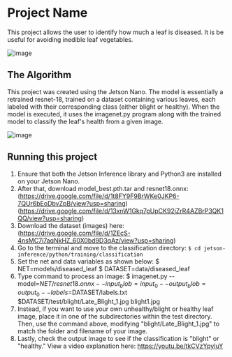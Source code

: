 # Project Name

 This project allows the user to identify how much a leaf is diseased. It is be useful for avoiding inedible leaf vegetables.

![image](https://github.com/user-attachments/assets/479e4d28-492d-48f6-b1db-ea7ea09b9222)

## The Algorithm

This project was created using the Jetson Nano. The model is essentially a retrained resnet-18, trained on a dataset containing various leaves, each labeled with their corresponding class (either blight or healthy). When the model is executed, it uses the imagenet.py program along with the trained model to classify the leaf's health from a given image.

![image](https://github.com/user-attachments/assets/a94d6219-d804-4416-92a0-8be3156d27a7)


## Running this project

1. Ensure that both the Jetson Inference library and Python3 are installed on your Jetson Nano.
2. After that, download model_best.pth.tar and resnet18.onnx:
   (https://drive.google.com/file/d/1t8FY9F9BrWKe0JKP6-7QUr6bEoDbvZpB/view?usp=sharing)
   (https://drive.google.com/file/d/13xnW1Gkq7pUpCK92jZrR4AZBrP3QK1QQ/view?usp=sharing)
4. Download the dataset (images) here: (https://drive.google.com/file/d/1ZEcS-4nsMC7i7aqNkHZ_60X0bd9D3qAz/view?usp=sharing)
5. Go to the terminal and move to the classification directory:
   ```$ cd jetson-inference/python/training/classification```
6. Set the net and data variables as shown below:
   $ NET=models/diseased_leaf
   $ DATASET=data/diseased_leaf
7. Type command to process an image:
   $ imagenet.py --model=$NET/resnet18.onnx --input_blob=input_0 --output_blob=output_0 --labels=$DATASET/labels.txt $DATASET/test/blight/Late_Blight_1.jpg blight1.jpg
8. Instead, if you want to use your own unhealthy/blight or healthy leaf image, place it in one of the subdirectories within the test directory. Then, use the command above, modifying "blight/Late_Blight_1.jpg" to match the folder and filename of your image.
9. Lastly, check the output image to see if the classification is "blight" or "healthy."
View a video explanation here: https://youtu.be/tkCVzYpyIuY
